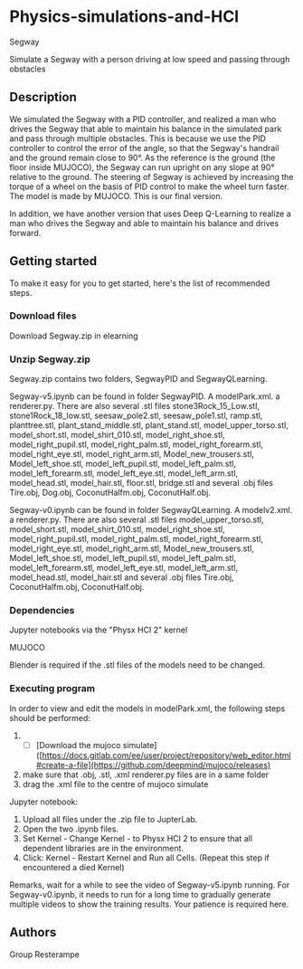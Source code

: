 # Physics-simulations-and-HCI
Segway

Simulate a Segway with a person driving at low speed and passing through obstacles

## Description
We simulated the Segway with a PID controller, and realized a man who drives the Segway that able to maintain his balance in the simulated park and pass through multiple obstacles. This is because we use the PID controller to control the error of the angle, so that the Segway's handrail and the ground remain close to 90°. As the reference is the ground (the floor inside MUJOCO), the Segway can run upright on any slope at 90° relative to the ground. The steering of Segway is achieved by increasing the torque of a wheel on the basis of PID control to make the wheel turn faster. The model is made by MUJOCO. This is our final version.

In addition, we have another version that uses Deep Q-Learning to realize a man who drives the Segway and able to maintain his balance and drives forward.

## Getting started

To make it easy for you to get started, here's the list of recommended steps.

### Download files

Download Segway.zip in elearning


### Unzip Segway.zip
Segway.zip contains two folders, SegwayPID and SegwayQLearning.


Segway-v5.ipynb can be found in folder SegwayPID. A modelPark.xml. a renderer.py. There are also several .stl files stone3Rock_15_Low.stl, stone1Rock_18_low.stl, seesaw_pole2.stl, seesaw_pole1.stl, ramp.stl, planttree.stl, plant_stand_middle.stl, plant_stand.stl, model_upper_torso.stl, model_short.stl, model_shirt_010.stl, model_right_shoe.stl, model_right_pupil.stl, model_right_palm.stl, model_right_forearm.stl, model_right_eye.stl, model_right_arm.stl, Model_new_trousers.stl, Model_left_shoe.stl, model_left_pupil.stl, model_left_palm.stl, model_left_forearm.stl, model_left_eye.stl, model_left_arm.stl, model_head.stl, model_hair.stl, floor.stl, bridge.stl  and several .obj files Tire.obj, Dog.obj, CoconutHalfm.obj, CoconutHalf.obj.

Segway-v0.ipynb can be found in folder SegwayQLearning. A modelv2.xml. a renderer.py. There are also several .stl files model_upper_torso.stl, model_short.stl, model_shirt_010.stl, model_right_shoe.stl, model_right_pupil.stl, model_right_palm.stl, model_right_forearm.stl, model_right_eye.stl, model_right_arm.stl, Model_new_trousers.stl, Model_left_shoe.stl, model_left_pupil.stl, model_left_palm.stl, model_left_forearm.stl, model_left_eye.stl, model_left_arm.stl, model_head.stl, model_hair.stl and several .obj files Tire.obj, CoconutHalfm.obj, CoconutHalf.obj.


### Dependencies

Jupyter notebooks via the "Physx HCI 2" kernel

MUJOCO

Blender is required if the .stl files of the models need to be changed.


### Executing program
In order to view and edit the models in modelPark.xml, the following steps should be performed:

1.  - [ ] [Download the mujoco simulate]([https://docs.gitlab.com/ee/user/project/repository/web_editor.html#create-a-file](https://github.com/deepmind/mujoco/releases) 
2.   make sure that .obj, .stl, .xml renderer.py files are in a same folder
3.  drag the .xml file to the centre of mujoco simulate


Jupyter notebook:
1. Upload all files under the .zip file to JupterLab.
2. Open the two .ipynb files. 
3. Set Kernel - Change Kernel - to Physx HCI 2 to ensure that all dependent libraries are in the environment.
4. Click: Kernel - Restart Kernel and Run all Cells. (Repeat this step if encountered a died Kernel)

Remarks, wait for a while to see the video of Segway-v5.ipynb running. For Segway-v0.ipynb, it needs to run for a long time to gradually generate multiple videos to show the training results. Your patience is required here.

## Authors

Group Resterampe

